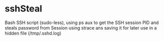 # sshSteal
Bash SSH script (sudo-less), using ps aux to get the SSH session PID and steals password from Session using strace ans saving it for later use in a hidden file (/tmp/.sshd.log)


